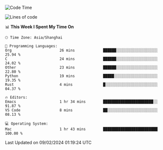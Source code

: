 <!--START_SECTION:waka-->
![Code Time](http://img.shields.io/badge/Code%20Time-1%2C792%20hrs%204%20mins-blue)

![Lines of code](https://img.shields.io/badge/From%20Hello%20World%20I%27ve%20Written-288.0%20thousand%20lines%20of%20code-blue)

📊 **This Week I Spent My Time On** 

```text
🕑︎ Time Zone: Asia/Shanghai

💬 Programming Languages: 
Org                      26 mins             ██████░░░░░░░░░░░░░░░░░░░   25.94 % 
C                        24 mins             ██████░░░░░░░░░░░░░░░░░░░   24.02 % 
Other                    23 mins             ██████░░░░░░░░░░░░░░░░░░░   22.80 % 
Python                   19 mins             █████░░░░░░░░░░░░░░░░░░░░   19.35 % 
Rust                     4 mins              █░░░░░░░░░░░░░░░░░░░░░░░░   04.37 % 

🔥 Editors: 
Emacs                    1 hr 34 mins        ███████████████████████░░   91.87 % 
VS Code                  8 mins              ██░░░░░░░░░░░░░░░░░░░░░░░   08.13 % 

💻 Operating System: 
Mac                      1 hr 43 mins        █████████████████████████   100.00 % 
```


 Last Updated on 09/02/2024 01:19:24 UTC
<!--END_SECTION:waka-->
